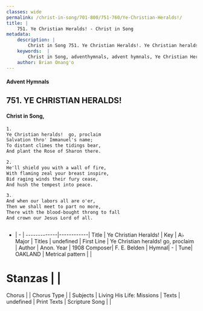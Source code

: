 ```yaml
---
classes: wide
permalink: /christ-in-song/701-800/751-760/Ye-Christian-Heralds!/
title: |
    751. Ye Christian Heralds! - Christ in Song
metadata:
    description: |
        Christ in Song 751. Ye Christian Heralds!. Ye Christian heralds!  go, proclaim Salvation thro' Immanuel's name; To distant climes the tidings bear, And plant the Rose of Sharon there.
    keywords:  |
        Christ in Song, adventhymnals, advent hymnals, Ye Christian Heralds!, Ye Christian heralds!  go, proclaim. 
    author: Brian Onang'o
---
```


#### Advent Hymnals
## 751. YE CHRISTIAN HERALDS!
####  Christ in Song,

```txt
1.
Ye Christian heralds!  go, proclaim
Salvation thro' Immanuel's name;
To distant climes the tidings bear,
And plant the Rose of Sharon there.

2.
He'll shield you with a wall of fire,
With flaming zeal your breast inspire,
Bid raging winds their fury cease,
And hush the tempest into peace.

3.
And when our labors all are o'er,
Then we shall meet to part no more,
There with the blood-bought throng to fall
And crown our Jesus Lord of all.



```

- |   -  |
-------------|------------|
Title | Ye Christian Heralds! |
Key | A♭ Major |
Titles | undefined |
First Line | Ye Christian heralds!  go, proclaim |
Author | Anon.
Year | 1908
Composer| F. E. Belden |
Hymnal|  - |
Tune| OAKLAND |
Metrical pattern | |
# Stanzas |  |
Chorus |  |
Chorus Type |  |
Subjects | Living His Life: Missions |
Texts | undefined |
Print Texts | 
Scripture Song |  |
    
